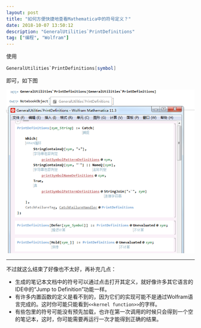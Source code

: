 ```yaml
---
layout: post
title: "如何方便快捷地查看Mathematica中的符号定义？"
date: 2018-10-07 13:50:12
description: "GeneralUtilities`PrintDefinitions"
tag: ["编程", "Wolfram"]
---
```


使用

```mathematica
GeneralUtilities`PrintDefinitions[symbol]
```

即可，如下图

![usage](/images/posts/PrintDefinitions/usage.png)

-----

不过就这么结束了好像也不太好，再补充几点：

* 生成的笔记本文档中的符号可以通过点击打开其定义，就好像许多其它语言的IDE中的“Jump to Definition”功能一样。
* 有许多内置函数的定义是看不到的，因为它们的实现可能不是通过Wolfram语言完成的。这时你可能只能看到`<<kernel function>>`的字样。
* 有些包里的符号可能没有预先加载，也许在第一次调用的时候只会得到一个空的笔记本，这时，你可能需要再运行一次才能得到正确的结果。
